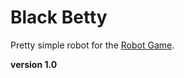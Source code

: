 Black Betty
===========

Pretty simple robot for the [Robot Game](http://robotgame.org/ "Robot Game").

__version 1.0__